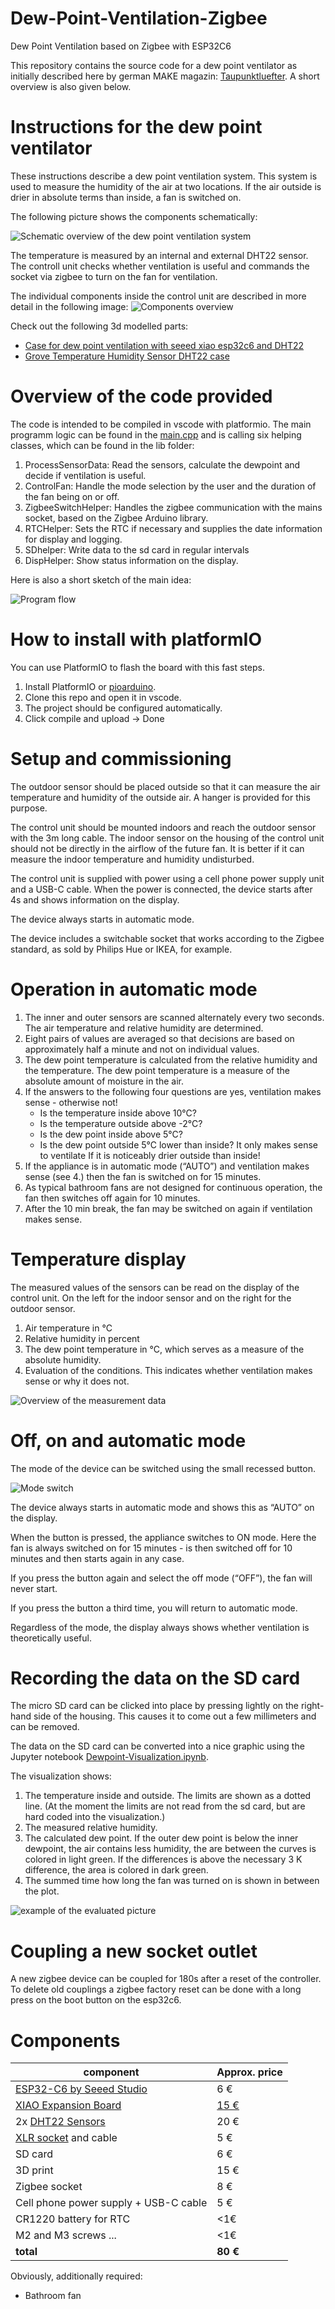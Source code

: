 # Dew-Point-Ventilation-Zigbee
Dew Point Ventilation based on Zigbee with ESP32C6

This repository contains the source code for a dew point ventilator as initially described here by german MAKE magazin: [Taupunktluefter](https://github.com/MakeMagazinDE/Taupunktluefter). A short overview is also given below.

# Instructions for the dew point ventilator
These instructions describe a dew point ventilation system. This system is used to measure the humidity of the air at two locations. If the air outside is drier in absolute terms than inside, a fan is switched on. 

The following picture shows the components schematically:

![Schematic overview of the dew point ventilation system](images/ventilation-scheme.svg)

The temperature is measured by an internal and external DHT22 sensor. The controll unit checks whether ventilation is useful and commands the socket via zigbee to turn on the fan for ventilation.

The individual components inside the control unit are described in more detail in the following image:
![Components overview](images/controller-overview.svg)

Check out the following 3d modelled parts:
- [Case for dew point ventilation with seeed xiao esp32c6 and DHT22](https://www.printables.com/model/1143678-case-for-dew-point-ventilation-with-seeed-xiao-esp)
- [Grove Temperature Humidity Sensor DHT22 case](https://www.printables.com/model/1145516-grove-temperature-humidity-sensor-dht22-case)

# Overview of the code provided

The code is intended to be compiled in vscode with platformio. The main programm logic can be found in the [main.cpp](DewPointFan/src/main.cpp) and is calling six helping classes, which can be found in the lib folder:
1. ProcessSensorData: Read the sensors, calculate the dewpoint and decide if ventilation is useful.
2. ControlFan: Handle the mode selection by the user and the duration of the fan being on or off.
3. ZigbeeSwitchHelper: Handles the zigbee communication with the mains socket, based on the Zigbee Arduino library.
4. RTCHelper: Sets the RTC if necessary and supplies the date information for display and logging.
5. SDhelper: Write data to the sd card in regular intervals
6. DispHelper: Show status information on the display.

Here is also a short sketch of the main idea:

![Program flow](images/programFlow.drawio.svg)

# How to install with platformIO

You can use PlatformIO to flash the board with this fast steps. 
1. Install PlatformIO or [pioarduino](https://github.com/pioarduino/platform-espressif32/).
2. Clone this repo and open it in vscode.
3. The project should be configured automatically.
4. Click compile and upload -> Done

# Setup and commissioning
The outdoor sensor should be placed outside so that it can measure the air temperature and humidity of the outside air. A hanger is provided for this purpose.

The control unit should be mounted indoors and reach the outdoor sensor with the 3m long cable. The indoor sensor on the housing of the control unit should not be directly in the airflow of the future fan. It is better if it can measure the indoor temperature and humidity undisturbed.

The control unit is supplied with power using a cell phone power supply unit and a USB-C cable. When the power is connected, the device starts after 4s and shows information on the display.

The device always starts in automatic mode.

The device includes a switchable socket that works according to the Zigbee standard, as sold by Philips Hue or IKEA, for example.

# Operation in automatic mode

1. The inner and outer sensors are scanned alternately every two seconds. The air temperature and relative humidity are determined. 
2. Eight pairs of values are averaged so that decisions are based on approximately half a minute and not on individual values.
3. The dew point temperature is calculated from the relative humidity and the temperature. The dew point temperature is a measure of the absolute amount of moisture in the air. 
4. If the answers to the following four questions are yes, ventilation makes sense - otherwise not!
   - Is the temperature inside above 10°C?
   - Is the temperature outside above -2°C?
   - Is the dew point inside above 5°C?
   - Is the dew point outside 5°C lower than inside? It only makes sense to ventilate If it is noticeably drier outside than inside!
5. If the appliance is in automatic mode (“AUTO”) and ventilation makes sense (see 4.) then the fan is switched on for 15 minutes.
6. As typical bathroom fans are not designed for continuous operation, the fan then switches off again for 10 minutes. 
7. After the 10 min break, the fan may be switched on again if ventilation makes sense.

# Temperature display
The measured values of the sensors can be read on the display of the control unit. On the left for the indoor sensor and on the right for the outdoor sensor.

1. Air temperature in °C
2. Relative humidity in percent
3. The dew point temperature in °C, which serves as a measure of the absolute humidity.
4. Evaluation of the conditions. This indicates whether ventilation makes sense or why it does not.

![Overview of the measurement data](images/measurment-display.svg)

# Off, on and automatic mode

The mode of the device can be switched using the small recessed button.

![Mode switch](images/Modus-Schalter.png)

The device always starts in automatic mode and shows this as “AUTO” on the display. 

When the button is pressed, the appliance switches to ON mode. Here the fan is always switched on for 15 minutes - is then switched off for 10 minutes and then starts again in any case.

If you press the button again and select the off mode (“OFF”), the fan will never start.

If you press the button a third time, you will return to automatic mode.

Regardless of the mode, the display always shows whether ventilation is theoretically useful.

# Recording the data on the SD card

The micro SD card can be clicked into place by pressing lightly on the right-hand side of the housing. This causes it to come out a few millimeters and can be removed.

The data on the SD card can be converted into a nice graphic using the Jupyter notebook [Dewpoint-Visualization.ipynb](Visualization/Dewpoint-Visualization.ipynb). 

The visualization shows:
1. The temperature inside and outside. The limits are shown as a dotted line. (At the moment the limits are not read from the sd card, but are hard coded into the visualization.)
2. The measured relative humidity.
3. The calculated dew point. If the outer dew point is below the inner dewpoint, the air contains less humidity, the are between the curves is colored in light green. If the differences is above the necessary 3 K difference, the area is colored in dark green.
4. The summed time how long the fan was turned on is shown in between the plot.

![example of the evaluated picture](images/2024-05.png)

# Coupling a new socket outlet

A new zigbee device can be coupled for 180s after a reset of the controller. To delete old couplings a zigbee factory reset can be done with a long press on the boot button on the esp32c6.

# Components
| component | Approx. price |
| --- | --- |
| [ESP32-C6 by Seeed Studio](https://www.seeedstudio.com/Seeed-Studio-XIAO-ESP32C6-p-5884.html) | 6 € |
| [XIAO Expansion Board](https://wiki.seeedstudio.com/Seeeduino-XIAO-Expansion-Board) | [15 €](https://www.reichelt.de/de/de/shop/produkt/xiao_-_erweiterungboard_mit_oled-display-379735) |
| 2x [DHT22 Sensors](https://www.reichelt.de/de/de/shop/produkt/arduino_-_temp_feuchte_pro_praezise_dht22_am2302-191250) | 20 €| 
| [XLR socket](https://www.reichelt.de/de/de/shop/produkt/xlr-einbaustecker_3-polig_vernickelte_kontakte-40795) and cable | 5 € |
| SD card | 6 € | 
| 3D print | 15 € |
| Zigbee socket | 8 € | 
| Cell phone power supply + USB-C cable | 5 € | 
| CR1220 battery for RTC | <1€ |
| M2 and M3 screws ... | <1€ |
| __total__ | __80 €__ |


Obviously, additionally required:

- Bathroom fan
